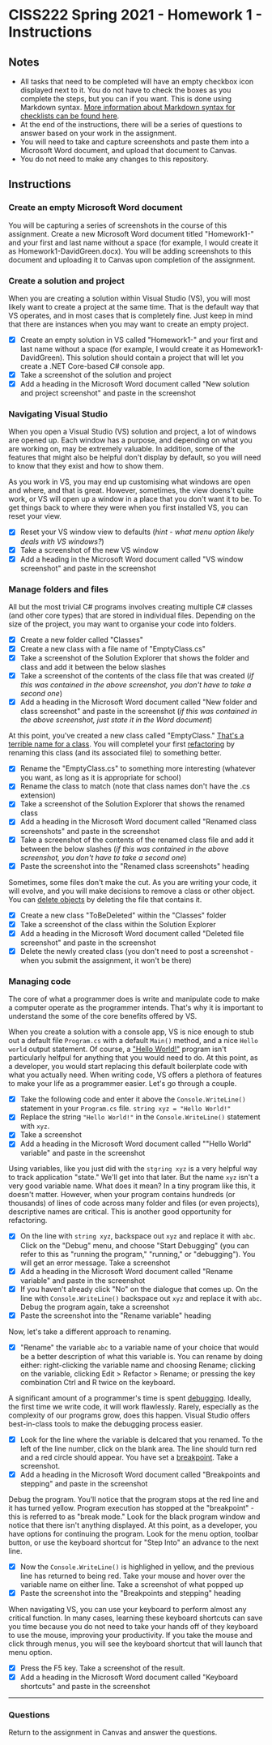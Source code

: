 # CISS222 Spring 2021 - Homework 1 - Instructions

## Notes
* All tasks that need to be completed will have an empty checkbox icon displayed next to it. You do not have to check the boxes as you complete the steps, but you can if you want. This is done using Markdown syntax. [More information about Markdown syntax for checklists can be found here](https://github.blog/2014-04-28-task-lists-in-all-markdown-documents/).
* At the end of the instructions, there will be a series of questions to answer based on your work in the assignment.
* You will need to take and capture screenshots and paste them into a Microsoft Word document, and upload that document to Canvas.
* You do not need to make any changes to this repository.

## Instructions


### Create an empty Microsoft Word document
You will be capturing a series of screenshots in the course of this assignment. Create a new Microsoft Word document titled "Homework1-" and your first and last name without a space (for example, I would create it as Homework1-DavidGreen.docx). You will be adding screenshots to this document and uploading it to Canvas upon completion of the assignment.

### Create a solution and project
When you are creating a solution within Visual Studio (VS), you will most likely want to create a project at the same time. That is the default way that VS operates, and in most cases that is completely fine. Just keep in mind that there are instances when you may want to create an empty project.

- [x] Create an empty solution in VS called "Homework1-" and your first and last name without a space (for example, I would create it as Homework1-DavidGreen). This solution should contain a project that will let you create a .NET Core-based C# console app.
- [x] Take a screenshot of the solution and project
- [x] Add a heading in the Microsoft Word document called "New solution and project screenshot" and paste in the screenshot

### Navigating Visual Studio
When you open a Visual Studio (VS) solution and project, a lot of windows are opened up. Each window has a purpose, and depending on what you are working on, may be extremely valuable. In addition, some of the features that might also be helpful don't display by default, so you will need to know that they exist and how to show them.

As you work in VS, you may end up customising what windows are open and where, and that is great. However, sometimes, the view doens't quite work, or VS will open up a window in a place that you don't want it to be. To get things back to where they were when you first installed VS, you can reset your view.

- [x] Reset your VS window view to defaults (*hint - what menu option likely deals with VS windows?*)
- [x] Take a screenshot of the new VS window
- [x] Add a heading in the Microsoft Word document called "VS window screenshot" and paste in the screenshot

### Manage folders and files
All but the most trivial C# programs involves creating multiple C# classes (and other core types) that are stored in individual files. Depending on the size of the project, you may want to organise your code into folders.
- [x] Create a new folder called "Classes"
- [x] Create a new class with a file name of "EmptyClass.cs"
- [x] Take a screenshot of the Solution Explorer that shows the folder and class and add it between the below slashes
- [x] Take a screenshot of the contents of the class file that was created (*if this was contained in the above screenshot, you don't have to take a second one*)
- [x] Add a heading in the Microsoft Word document called "New folder and class screenshot" and paste in the screenshot (*if this was contained in the above screenshot, just state it in the Word document*)

At this point, you've created a new class called "EmptyClass." [That's a terrible name for a class](https://external-preview.redd.it/GSgbX1_nC49ZwGc9yGiN4lvEllsRNDxejwTJnnYR8iY.jpg?auto=webp&s=08d95e550e9fe215e45466c21b64b8c49fc09159). You will completel your first [refactoring](https://en.wikipedia.org/wiki/Code_refactoring) by renaming this class (and its associated file) to something better.

- [x] Rename the "EmptyClass.cs" to something more interesting (whatever you want, as long as it is appropriate for school)
- [x] Rename the class to match (note that class names don't have the .cs extension)
- [x] Take a screenshot of the Solution Explorer that shows the renamed class
- [x] Add a heading in the Microsoft Word document called "Renamed class screenshots" and paste in the screenshot
- [x] Take a screenshot of the contents of the renamed class file and add it between the below slashes (*if this was contained in the above screenshot, you don't have to take a second one*)
- [x] Paste the screenshot into the "Renamed class screenshots" heading

Sometimes, some files don't make the cut. As you are writing your code, it will evolve, and you will make decisions to remove a class or other object. You can [delete objects](https://www.theseoproject.org/wp-content/uploads/2016/08/delete-sp-meme-300x169.png) by deleting the file that contains it.

- [x] Create a new class "ToBeDeleted" within the "Classes" folder
- [x] Take a screenshot of the class within the Solution Explorer
- [x] Add a heading in the Microsoft Word document called "Deleted file screenshot" and paste in the screenshot
- [x] Delete the newly created class (you don't need to post a screenshot - when you submit the assignment, it won't be there)

### Managing code
The core of what a programmer does is write and manipulate code to make a computer operate as the programmer intends. That's why it is important to understand the some of the core benefits offered by VS.

When you create a solution with a console app, VS is nice enough to stub out a default file `Program.cs` with a default `Main()` method, and a nice `Hello world` output statement. Of course, a ["Hello World!"](https://pics.me.me/when-your-code-outputs-hello-world-4585493.png) program isn't particularly helfpul for anything that you would need to do. At this point, as a developer, you would start replacing this default boilerplate code with what you actually need. When writing code, VS offers a plethora of features to make your life as a programmer easier. Let's go through a couple.

- [x] Take the following code and enter it above the `Console.WriteLine()` statement in your `Program.cs` file.
`string xyz = "Hello World!"`
- [x] Replace the string `"Hello World!"` in the `Console.WriteLine()` statement with `xyz`.
- [x] Take a screenshot
- [x] Add a heading in the Microsoft Word document called ""Hello World" variable" and paste in the screenshot

Using variables, like you just did with the `stgring xyz` is a very helpful way to track application "state." We'll get into that later. But the name `xyz` isn't a very good variable name. What does it mean? In a tiny program like this, it doesn't matter. However, when your program contains hundreds (or thousands) of lines of code across many folder and files (or even projects), descriptive names are critical. This is another good opportunity for refactoring.

- [x] On the line with `string xyz`, backspace out `xyz` and replace it with `abc`. Click on the "Debug" menu, and choose "Start Debugging" (you can refer to this as "running the program," "running," or "debugging"). You will get an error message. Take a screenshot
- [x] Add a heading in the Microsoft Word document called "Rename variable" and paste in the screenshot
- [x] If you haven't already click "No" on the dialogue that comes up. On the line with `Console.WriteLine()` backspace out `xyz` and replace it with `abc`. Debug the program again, take a screenshot
- [x] Paste the screenshot into the "Rename variable" heading

Now, let's take a different approach to renaming.

- [x] "Rename" the variable `abc` to a variable name of your choice that would be a better description of what this variable is. You can rename by doing either: right-clicking the variable name and choosing Rename; clicking on the variable, clicking Edit > Refactor > Rename; or pressing the key combination Ctrl and R twice on the keyboard.

A significant amount of a programmer's time is spent [debugging](https://meme.xyz/uploads/posts/t/22388-debugging.jpg). Ideally, the first time we write code, it will work flawlessly. Rarely, especially as the complexity of our programs grow, does this happen. Visual Studio offers best-in-class tools to make the debugging process easier. 

- [x] Look for the line where the variable is delcared that you renamed. To the left of the line number, click on the blank area. The line should turn red and a red circle should appear. You have set a [breakpoint](https://docs.microsoft.com/en-us/visualstudio/debugger/using-breakpoints?view=vs-2019). Take a screenshot.
- [x] Add a heading in the Microsoft Word document called "Breakpoints and stepping" and paste in the screenshot

Debug the program. You'll notice that the program stops at the red line and it has turned yellow. Program execution has stopped at the "breakpoint" - this is referred to as "break mode." Look for the black program window and notice that there isn't anything displayed. At this point, as a developer, you have options for continuing the program. Look for the menu option, toolbar button, or use the keyboard shortcut for "Step Into" an advance to the next line.

- [x] Now the `Console.WriteLine()` is highlighed in yellow, and the previous line has returned to being red. Take your mouse and hover over the variable name on either line. Take a screenshot of what popped up
- [x] Paste the screenshot into the "Breakpoints and stepping" heading

When navigating VS, you can use your keyboard to perform almost any critical function. In many cases, learning these keyboard shortcuts can save you time because you do not need to take your hands off of they keyboard to use the mouse, improving your productivity. If you take the mouse and click through menus, you will see the keyboard shortcut that will launch that menu option.

- [x] Press the F5 key. Take a screenshot of the result.
- [x] Add a heading in the Microsoft Word document called "Keyboard shortcuts" and paste in the screenshot

---

### Questions

Return to the assignment in Canvas and answer the questions.
